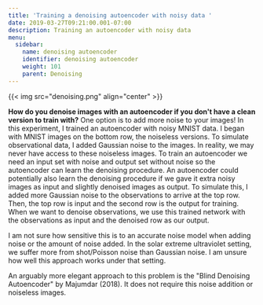 ```yaml
---
title: 'Training a denoising autoencoder with noisy data '
date: 2019-03-27T09:21:00.001-07:00
description: Training an autoencoder with noisy data
menu:
  sidebar:
    name: denoising autoencoder
    identifier: denoising autoencoder
    weight: 101
    parent: Denoising
---
```


{{< img src="denoising.png" align="center" >}}


**How do you denoise images with an autoencoder if you don't have a clean version to train with?** One option is to add more noise to your images! In this experiment, I trained an autoencoder with noisy MNIST data. I began with MNIST images on the bottom row, the noiseless versions. To simulate observational data, I added Gaussian noise to the images. In reality, we may never have access to these noiseless images. To train an autoencoder we need an input set with noise and output set without noise so the autoencoder can learn the denoising procedure. An autoencoder could potentially also learn the denoising procedure if we gave it extra noisy images as input and slightly denoised images as output. To simulate this, I added more Gaussian noise to the observations to arrive at the top row. Then, the top row is input and the second row is the output for training. When we want to denoise observations, we use this trained network with the observations as input and the denoised row as our output.  

I am not sure how sensitive this is to an accurate noise model when adding noise or the amount of noise added. In the solar extreme ultraviolet setting, we suffer more from shot/Poisson noise than Gaussian noise. I am unsure how well this approach works under that setting.  

An arguably more elegant approach to this problem is the "Blind Denoising Autoencoder" by Majumdar (2018). It does not require this noise addition or noiseless images.
